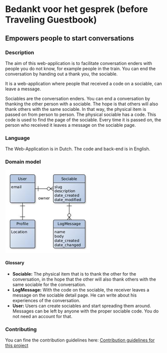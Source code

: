# Bedankt voor het gesprek (before Traveling Guestbook)
## Empowers people to start conversations

### Description
The aim of this web-application is to facilitate conversation enders with people you do not know, for example people in the train. You can end the conversation by handing out a thank you, the sociable.

It is a web-application where people that received a code on a sociable, can leave a message.

Sociables are the conversation enders. You can end a conversation by thanking the other person with a sociable. The hope is that others will also thank others with the same sociable. In that way, the physical item is passed on from person to person.
The physical sociable has a code. This code is used to find the page of the sociable. Every time it is passed on, the person who received it leaves a message on the sociable page.

### Language
The Web-Application is in Dutch. The code and back-end is in English.

### Domain model
![Entity Relationship Diagram](architecture/domainModel.jpg)

#### Glossary
- **Sociable:** The physical item that is to thank the other for the conversation, in the hope that the other will also thank others with the same sociable for the conversation.
- **LogMessage:** With the code on the sociable, the receiver leaves a message on the sociable detail page. He can write about his experiences of the conversation.
-  **User:** Users can create sociables and start spreading them around. Messages can be left by anyone with the proper sociable code. You do not need an account for that.

### Contributing
You can fine the contribution guidelines here:
[Contribution guidelines for this project](CONTRIBUTING.md)